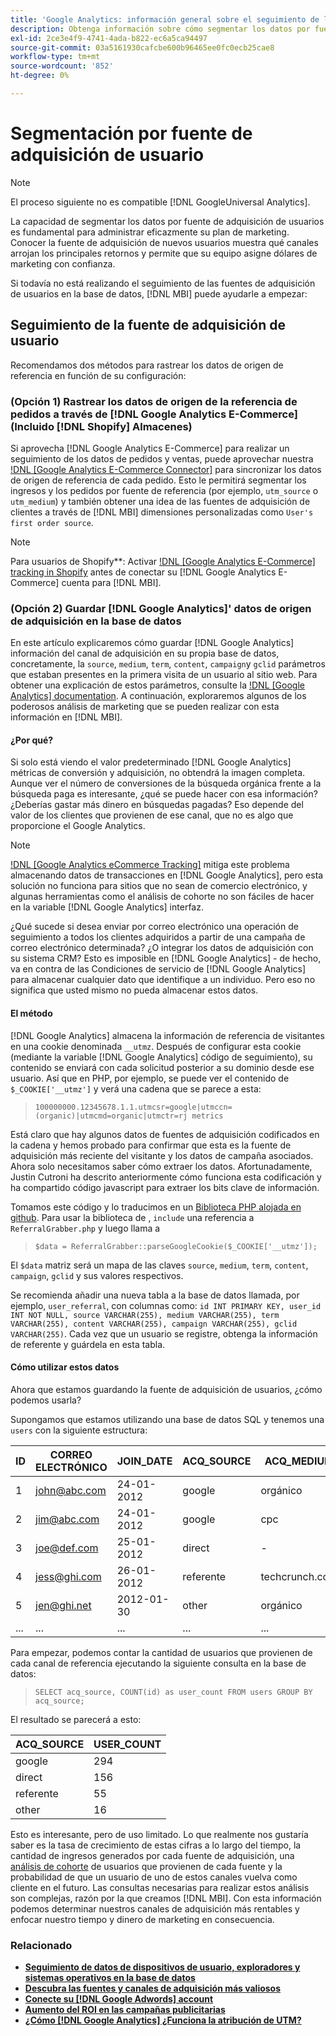 ```yaml
---
title: 'Google Analytics: información general sobre el seguimiento de la fuente de datos de adquisición de usuarios'
description: Obtenga información sobre cómo segmentar los datos por fuente de adquisición de usuario.
exl-id: 2ce3e4f9-4741-4ada-b822-ec6a5ca94497
source-git-commit: 03a5161930cafcbe600b96465ee0fc0ecb25cae8
workflow-type: tm+mt
source-wordcount: '852'
ht-degree: 0%

---
```


# Segmentación por fuente de adquisición de usuario

>[!NOTE]
>
>El proceso siguiente no es compatible [!DNL GoogleUniversal Analytics].

La capacidad de segmentar los datos por fuente de adquisición de usuarios es fundamental para administrar eficazmente su plan de marketing. Conocer la fuente de adquisición de nuevos usuarios muestra qué canales arrojan los principales retornos y permite que su equipo asigne dólares de marketing con confianza.

Si todavía no está realizando el seguimiento de las fuentes de adquisición de usuarios en la base de datos, [!DNL MBI] puede ayudarle a empezar:

## Seguimiento de la fuente de adquisición de usuario

Recomendamos dos métodos para rastrear los datos de origen de referencia en función de su configuración:

### (Opción 1) Rastrear los datos de origen de la referencia de pedidos a través de [!DNL Google Analytics E-Commerce] (Incluido [!DNL Shopify] Almacenes)

Si aprovecha [!DNL Google Analytics E-Commerce] para realizar un seguimiento de los datos de pedidos y ventas, puede aprovechar nuestra [!DNL [Google Analytics E-Commerce Connector]](../importing-data/integrations/google-ecommerce.md) para sincronizar los datos de origen de referencia de cada pedido. Esto le permitirá segmentar los ingresos y los pedidos por fuente de referencia (por ejemplo, `utm_source` o `utm_medium`) y también obtener una idea de las fuentes de adquisición de clientes a través de [!DNL MBI] dimensiones personalizadas como `User's first order source`.

>[!NOTE]
>
>Para usuarios de Shopify**: Activar [!DNL [Google Analytics E-Commerce] tracking in Shopify](http://docs.shopify.com/manual/settings/general/google-analytics#ecommerce-tracking) antes de conectar su [!DNL Google Analytics E-Commerce] cuenta para [!DNL MBI].

### (Opción 2) Guardar [!DNL Google Analytics]&#39; datos de origen de adquisición en la base de datos

En este artículo explicaremos cómo guardar [!DNL Google Analytics] información del canal de adquisición en su propia base de datos, concretamente, la `source`, `medium`, `term`, `content`, `campaign`y `gclid` parámetros que estaban presentes en la primera visita de un usuario al sitio web. Para obtener una explicación de estos parámetros, consulte la [!DNL [Google Analytics] documentation](http://support.google.com/analytics/bin/answer.py?hl=en&amp;answer=1191184). A continuación, exploraremos algunos de los poderosos análisis de marketing que se pueden realizar con esta información en [!DNL MBI].

#### ¿Por qué?

Si solo está viendo el valor predeterminado [!DNL Google Analytics] métricas de conversión y adquisición, no obtendrá la imagen completa. Aunque ver el número de conversiones de la búsqueda orgánica frente a la búsqueda paga es interesante, ¿qué se puede hacer con esa información? ¿Deberías gastar más dinero en búsquedas pagadas? Eso depende del valor de los clientes que provienen de ese canal, que no es algo que proporcione el Google Analytics.

>[!NOTE]
>
>[!DNL [Google Analytics eCommerce Tracking]](https://developers.google.com/analytics/devguides/collection/gajs/gaTrackingEcommerce) mitiga este problema almacenando datos de transacciones en [!DNL Google Analytics], pero esta solución no funciona para sitios que no sean de comercio electrónico, y algunas herramientas como el análisis de cohorte no son fáciles de hacer en la variable [!DNL Google Analytics] interfaz.

¿Qué sucede si desea enviar por correo electrónico una operación de seguimiento a todos los clientes adquiridos a partir de una campaña de correo electrónico determinada? ¿O integrar los datos de adquisición con su sistema CRM? Esto es imposible en [!DNL Google Analytics] - de hecho, va en contra de las Condiciones de servicio de [!DNL Google Analytics] para almacenar cualquier dato que identifique a un individuo.  Pero eso no significa que usted mismo no pueda almacenar estos datos.

#### El método

[!DNL Google Analytics] almacena la información de referencia de visitantes en una cookie denominada `__utmz`. Después de configurar esta cookie (mediante la variable [!DNL Google Analytics] código de seguimiento), su contenido se enviará con cada solicitud posterior a su dominio desde ese usuario. Así que en PHP, por ejemplo, se puede ver el contenido de `$_COOKIE['__utmz']` y verá una cadena que se parece a esta:

> `100000000.12345678.1.1.utmcsr=google|utmccn=(organic)|utmcmd=organic|utmctr=rj metrics`

Está claro que hay algunos datos de fuentes de adquisición codificados en la cadena y hemos probado para confirmar que esta es la fuente de adquisición más reciente del visitante y los datos de campaña asociados. Ahora solo necesitamos saber cómo extraer los datos. Afortunadamente, Justin Cutroni ha descrito anteriormente cómo funciona esta codificación y ha compartido código javascript para extraer los bits clave de información.

Tomamos este código y lo traducimos en un [Biblioteca PHP alojada en github](https://github.com/RJMetrics/referral-grabber-php).   Para usar la biblioteca de , `include` una referencia a `ReferralGrabber.php` y luego llama a

> `$data = ReferralGrabber::parseGoogleCookie($_COOKIE['__utmz']);`

El `$data` matriz será un mapa de las claves `source`, `medium`, `term`, `content`, `campaign`, `gclid` y sus valores respectivos.

Se recomienda añadir una nueva tabla a la base de datos llamada, por ejemplo, `user_referral`, con columnas como: `id INT PRIMARY KEY, user_id INT NOT NULL, source VARCHAR(255), medium VARCHAR(255), term VARCHAR(255), content VARCHAR(255), campaign VARCHAR(255), gclid VARCHAR(255)`. Cada vez que un usuario se registre, obtenga la información de referente y guárdela en esta tabla.

#### Cómo utilizar estos datos

Ahora que estamos guardando la fuente de adquisición de usuarios, ¿cómo podemos usarla?

Supongamos que estamos utilizando una base de datos SQL y tenemos una `users` con la siguiente estructura:

| ID | CORREO ELECTRÓNICO | JOIN_DATE | ACQ_SOURCE | ACQ_MEDIUM |
|--- |--- |--- |--- |--- |
| 1 | john@abc.com | 24-01-2012 | google | orgánico |
| 2 | jim@abc.com | 24-01-2012 | google | cpc |
| 3 | joe@def.com | 25-01-2012 | direct | - |
| 4 | jess@ghi.com | 26-01-2012 | referente | techcrunch.com |
| 5 | jen@ghi.net | 2012-01-30 | other | orgánico |
| ... | ... | ... | ... | ... |

Para empezar, podemos contar la cantidad de usuarios que provienen de cada canal de referencia ejecutando la siguiente consulta en la base de datos:

> `SELECT acq_source, COUNT(id) as user_count FROM users GROUP BY acq_source;`

El resultado se parecerá a esto:

| ACQ_SOURCE | USER_COUNT |
|--- |--- |
| google | 294 |
| direct | 156 |
| referente | 55 |
| other | 16 |

Esto es interesante, pero de uso limitado. Lo que realmente nos gustaría saber es la tasa de crecimiento de estas cifras a lo largo del tiempo, la cantidad de ingresos generados por cada fuente de adquisición, una [análisis de cohorte](http://cohortanalysis.com/) de usuarios que provienen de cada fuente y la probabilidad de que un usuario de uno de estos canales vuelva como cliente en el futuro. Las consultas necesarias para realizar estos análisis son complejas, razón por la que creamos [!DNL MBI]. Con esta información podemos determinar nuestros canales de adquisición más rentables y enfocar nuestro tiempo y dinero de marketing en consecuencia.

### Relacionado

* **[Seguimiento de datos de dispositivos de usuario, exploradores y sistemas operativos en la base de datos](https://support.magento.com/hc/en-us/articles/360016732911)**
* **[Descubra las fuentes y canales de adquisición más valiosos](../analysis/most-value-source-channel.md)**
* **[Conecte su [!DNL Google Adwords] account](../importing-data/integrations/google-adwords.md)**
* **[Aumento del ROI en las campañas publicitarias](../analysis/roi-ad-camp.md)**
* **[¿Cómo [!DNL Google Analytics] ¿Funciona la atribución de UTM?](../analysis/utm-attributes.md)**
